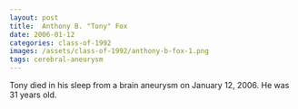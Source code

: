 ```yaml
---
layout: post
title:  Anthony B. "Tony" Fox
date: 2006-01-12
categories: class-of-1992
images: /assets/class-of-1992/anthony-b-fox-1.png
tags: cerebral-aneurysm
---
```

Tony died in his sleep from a brain aneurysm on January 12, 2006.  He was 31 years old.
